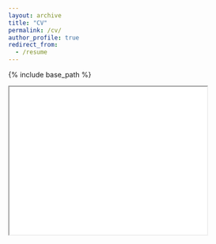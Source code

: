 ```yaml
---
layout: archive
title: "CV"
permalink: /cv/
author_profile: true
redirect_from:
  - /resume
---
```


{% include base_path %}

<iframe src={{site.baseurl}}"/publications/MP_CV.pdf" width="400px" height="300px"/>
